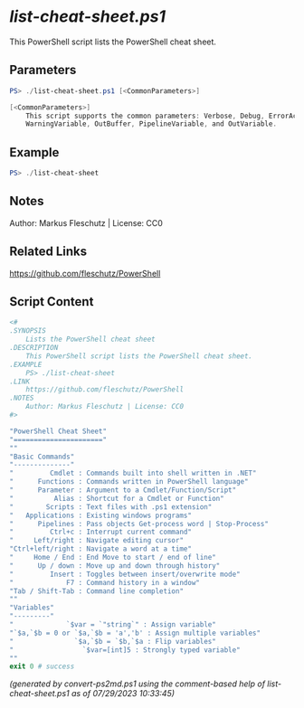 *list-cheat-sheet.ps1*
================

This PowerShell script lists the PowerShell cheat sheet.

Parameters
----------
```powershell
PS> ./list-cheat-sheet.ps1 [<CommonParameters>]

[<CommonParameters>]
    This script supports the common parameters: Verbose, Debug, ErrorAction, ErrorVariable, WarningAction, 
    WarningVariable, OutBuffer, PipelineVariable, and OutVariable.
```

Example
-------
```powershell
PS> ./list-cheat-sheet

```

Notes
-----
Author: Markus Fleschutz | License: CC0

Related Links
-------------
https://github.com/fleschutz/PowerShell

Script Content
--------------
```powershell
<#
.SYNOPSIS
	Lists the PowerShell cheat sheet
.DESCRIPTION
	This PowerShell script lists the PowerShell cheat sheet.
.EXAMPLE
	PS> ./list-cheat-sheet
.LINK
	https://github.com/fleschutz/PowerShell
.NOTES
	Author: Markus Fleschutz | License: CC0
#>

"PowerShell Cheat Sheet"
"======================"
""
"Basic Commands"
"--------------"
"         Cmdlet : Commands built into shell written in .NET"
"      Functions : Commands written in PowerShell language"
"      Parameter : Argument to a Cmdlet/Function/Script"
"          Alias : Shortcut for a Cmdlet or Function"
"        Scripts : Text files with .ps1 extension"
"   Applications : Existing windows programs"
"      Pipelines : Pass objects Get-process word | Stop-Process"
"         Ctrl+c : Interrupt current command"
"     Left/right : Navigate editing cursor"
"Ctrl+left/right : Navigate a word at a time"
"     Home / End : End Move to start / end of line"
"      Up / down : Move up and down through history"
"         Insert : Toggles between insert/overwrite mode"
"             F7 : Command history in a window"
"Tab / Shift-Tab : Command line completion"
""
"Variables"
"---------"
"             `$var = `"string`" : Assign variable"
"`$a,`$b = 0 or `$a,`$b = 'a','b' : Assign multiple variables"
"               `$a,`$b = `$b,`$a : Flip variables"
"                 `$var=[int]5 : Strongly typed variable"
""
exit 0 # success
```

*(generated by convert-ps2md.ps1 using the comment-based help of list-cheat-sheet.ps1 as of 07/29/2023 10:33:45)*
